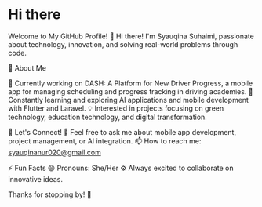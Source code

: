 # Hi there
Welcome to My GitHub Profile! 🌟
Hi there! I'm Syauqina Suhaimi, passionate about technology, innovation, and solving real-world problems through code.

🚀 About Me

🔭 Currently working on DASH: A Platform for New Driver Progress, a mobile app for managing scheduling and progress tracking in driving academies.
🌱 Constantly learning and exploring AI applications and mobile development with Flutter and Laravel.
💡 Interested in projects focusing on green technology, education technology, and digital transformation.

🤝 Let's Connect!
💬 Feel free to ask me about mobile app development, project management, or AI integration.
📫 How to reach me: syauqinanur020@gmail.com

⚡ Fun Facts
😄 Pronouns: She/Her
⚙️ Always excited to collaborate on innovative ideas.

Thanks for stopping by! 🚀
